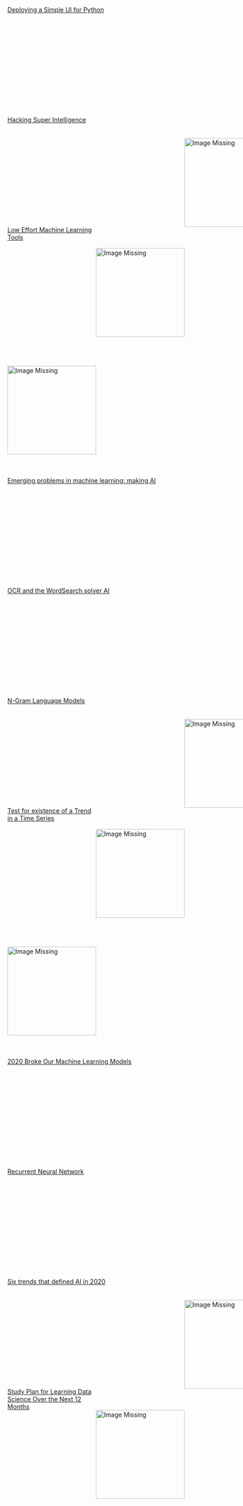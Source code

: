<div style="width:800px;margin:200px;"><p><a href="https://towardsdatascience.com/deploying-a-simple-ui-for-python-88e8e7cbbf61"><img width="200" height="200" align='right' src="https://cdn-images-1.medium.com/max/1200/0*qq1KYo_jJmLn2hjl" alt="Image Missing" style="vertical-align:middle;margin:50px 0px">Deploying a Simple UI for Python</a></p>&nbsp;&nbsp;</div><div style="width:800px;margin:200px;"><p><a href="https://towardsdatascience.com/hacking-super-intelligence-af5fe1fe6e26"><img width="200" height="200" align='right' src="https://cdn-images-1.medium.com/max/1200/1*kfl0cA4OenIaBo8m4zUHzQ.jpeg" alt="Image Missing" style="vertical-align:middle;margin:50px 0px">Hacking Super Intelligence</a></p>&nbsp;&nbsp;</div><div style="width:800px;margin:200px;"><p><a href="https://towardsdatascience.com/low-effort-machine-learning-tools-9622d7d57135"><img width="200" height="200" align='right' src="https://cdn-images-1.medium.com/max/800/1*l-_uMYUimj73v-1JlAsXKg.jpeg" alt="Image Missing" style="vertical-align:middle;margin:50px 0px">Low Effort Machine Learning Tools</a></p>&nbsp;&nbsp;</div><div style="width:800px;margin:200px;"><p><a href="https://towardsdatascience.com/emerging-problems-in-machine-learning-making-ai-good-3980bb9fdd39"><img width="200" height="200" align='right' src="https://cdn-images-1.medium.com/max/800/1*_o6kgLxZmE8pTg-2cwfkdQ.jpeg" alt="Image Missing" style="vertical-align:middle;margin:50px 0px">Emerging problems in machine learning: making AI</a></p>&nbsp;&nbsp;</div><div style="width:800px;margin:200px;"><p><a href="https://towardsdatascience.com/ocr-and-the-wordsearch-solver-ai-515aeb816bdf"><img width="200" height="200" align='right' src="https://cdn-images-1.medium.com/max/800/1*5UR8Yol9sE5x0j-T2oA_UQ.gif" alt="Image Missing" style="vertical-align:middle;margin:50px 0px">OCR and the WordSearch solver AI</a></p>&nbsp;&nbsp;</div><div style="width:800px;margin:200px;"><p><a href="https://towardsdatascience.com/n-gram-language-models-af6085435eeb"><img width="200" height="200" align='right' src="https://cdn-images-1.medium.com/max/800/0*KzBI-VWSxPuhDK-h" alt="Image Missing" style="vertical-align:middle;margin:50px 0px">N-Gram Language Models</a></p>&nbsp;&nbsp;</div><div style="width:800px;margin:200px;"><p><a href="https://towardsdatascience.com/test-for-existence-of-a-trend-in-a-time-series-3a44f242c329"><img width="200" height="200" align='right' src="https://cdn-images-1.medium.com/max/800/1*Vo4g-rTaI-JMzec02vbk4w.jpeg" alt="Image Missing" style="vertical-align:middle;margin:50px 0px">Test for existence of a Trend in a Time Series</a></p>&nbsp;&nbsp;</div><div style="width:800px;margin:200px;"><p><a href="https://towardsdatascience.com/2020-broke-our-machine-learning-models-29eb36943085"><img width="200" height="200" align='right' src="https://cdn-images-1.medium.com/max/800/1*o1H9W-8Hn2cPOjuzFtXegg.jpeg" alt="Image Missing" style="vertical-align:middle;margin:50px 0px">2020 Broke Our Machine Learning Models</a></p>&nbsp;&nbsp;</div><div style="width:800px;margin:200px;"><p><a href="https://towardsdatascience.com/recurrent-neural-network-4129195bcb24"><img width="200" height="200" align='right' src="https://cdn-images-1.medium.com/max/800/1*1mKvnt4aTZPduMFX3UxUkQ.jpeg" alt="Image Missing" style="vertical-align:middle;margin:50px 0px">Recurrent Neural Network</a></p>&nbsp;&nbsp;</div><div style="width:800px;margin:200px;"><p><a href="https://towardsdatascience.com/six-trends-that-defined-ai-in-2020-60f730d36018"><img width="200" height="200" align='right' src="https://cdn-images-1.medium.com/max/800/1*y0bKQ9yMg-FDsAJWTu1Bzg.png" alt="Image Missing" style="vertical-align:middle;margin:50px 0px">Six trends that defined AI in 2020</a></p>&nbsp;&nbsp;</div><div style="width:800px;margin:200px;"><p><a href="https://towardsdatascience.com/study-plan-for-learning-data-science-over-the-next-12-months-8345669346c1"><img width="200" height="200" align='right' src="https://cdn-images-1.medium.com/max/800/1*7obDuptQoxrvoeLN1-xUIw.png" alt="Image Missing" style="vertical-align:middle;margin:50px 0px">Study Plan for Learning Data Science Over the Next 12 Months</a></p>&nbsp;&nbsp;</div>